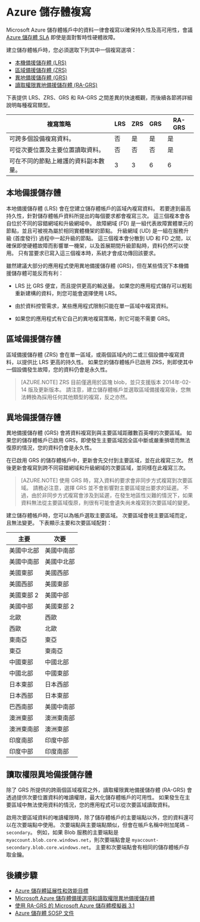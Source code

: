 
<properties 
  pageTitle="Azure 儲存體複寫 | Microsoft Azure" 
  description="系統會 複製Microsoft Azure 儲存體帳戶中的資料，以維持持久性和高可用性。 複寫選項包括本機備援儲存體 (LRS)、區域備援儲存體 (ZRS)、異地備援儲存體 (GRS) 和讀取權限異地備援儲存體 (RA-GRS)。" 
  services="storage" 
  documentationCenter="" 
  authors="tamram" 
  manager="adinah" 
  editor=""/>

<tags 
  ms.service="storage" 
  ms.workload="storage" 
  ms.tgt_pltfrm="na" 
  ms.devlang="na" 
  ms.topic="article" 
  ms.date="10/20/2015" 
  ms.author="tamram"/>

# Azure 儲存體複寫

Microsoft Azure 儲存體帳戶中的資料一律會複寫以確保持久性及高可用性，會議 [Azure 儲存體 SLA](http://azure.microsoft.com/support/legal/sla/) 即使是面對暫時性硬體故障。

建立儲存體帳戶時，您必須選取下列其中一個複寫選項：  

- [本機備援儲存體 (LRS)](#locally-redundant-storage)
- [區域備援儲存體 (ZRS)](#zone-redundant-storage)
- [異地備援儲存體 (GRS)](#geo-redundant-storage)
- [讀取權限異地備援儲存體 (RA-GRS)](#read-access-geo-redundant-storage)

下表提供 LRS、ZRS、GRS 和 RA-GRS 之間差異的快速概觀，而後續各節將詳細說明每種複寫類型。


|複寫策略|LRS|ZRS|GRS|RA-GRS
|--------------------|---|---|---|------
|可跨多個設備複寫資料。|否|是|是|是|
|可從次要位置及主要位置讀取資料。|否|否|否|是
|可在不同的節點上維護的資料副本數量。|3|3|6|6


## 本地備援儲存體

本地備援儲存體 (LRS) 會在您建立儲存體帳戶的區域內複寫資料。 若要達到最高持久性，針對儲存體帳戶資料所提出的每個要求都會複寫三次。 這三個複本會各自位於不同的容錯網域和升級網域中。 故障網域 (FD) 是一組代表故障實體單元的節點，並且可被視為屬於相同實體機架的節點。 升級網域 (UD) 是一組在服務升級 (首度發行) 過程中一起升級的節點。 這三個複本會分散到 UD 和 FD 之間，以確保即使硬體故障而影響單一機架，以及首展期間升級節點時，資料仍然可以使用。 只有當要求已寫入這三個複本時，系統才會成功傳回該要求。

雖然建議大部分的應用程式使用異地備援儲存體 (GRS)，但在某些情況下本機備援儲存體可能反而有利：  

- LRS 比 GRS 便宜，而且提供更高的輸送量。 如果您的應用程式儲存可以輕鬆重新建構的資料，則您可能會選擇使用 LRS。

- 由於資料控管需求，某些應用程式限制只能在單一區域中複寫資料。

- 如果您的應用程式有它自己的異地複寫策略，則它可能不需要 GRS。


## 區域備援儲存體

區域備援儲存體 (ZRS) 會在單一區域，或兩個區域內的二或三個設備中複寫資料，以提供比 LRS 更高的持久性。 如果您的儲存體帳戶已啟用 ZRS，則即使其中一個設備發生故障，您的資料仍會是永久性。


>[AZURE.NOTE]  ZRS 目前僅適用於區塊 blob，並只支援版本 2014年-02-14 版及更新版本。 請注意，建立儲存體帳戶並選取區域備援複寫後，您無法轉換為採用任何其他類型的複寫，反之亦然。


## 異地備援儲存體

異地備援儲存體 (GRS) 會將資料複寫到與主要區域距離數百英哩的次要區域。 如果您的儲存體帳戶已啟用 GRS，即使發生主要區域因全區中斷或嚴重損壞而無法復原的情況，您的資料仍會是永久性。

在已啟用 GRS 的儲存體帳戶中，更新會先交付到主要區域，並在此複寫三次。 然後更新會複寫到跨不同容錯網域和升級網域的次要區域，並同樣在此複寫三次。


> [AZURE.NOTE] 使用 GRS 時，寫入資料的要求會非同步方式複寫到次要區域。 請務必注意，選擇 GRS 並不會影響對主要區域提出要求的延遲。 不過，由於非同步方式複寫會涉及到延遲，在發生地區性災難的情況下，如果資料無法從主要區域復原，則很有可能會遺失尚未複寫到次要區域的變更。

建立儲存體帳戶時，您可以為帳戶選取主要區域。 次要區域會視主要區域而定，且無法變更。 下表顯示主要和次要區域配對：

|主要            |次要
| ---------------   |----------------
|美國中北部   |美國中南部
|美國中南部   |美國中北部
|美國東部            |美國西部
|美國西部            |美國東部
|美國東部 2          |美國中部
|美國中部         |美國東部 2
|北歐       |西歐
|西歐        |北歐
|東南亞    |東亞
|東亞          |東南亞
|中國東部         |中國北部
|中國北部        |中國東部
|日本東部         |日本西部
|日本西部         |日本東部
|巴西南部       |美國中南部
|澳洲東部     |澳洲東南部
|澳洲東南部|澳洲東部
|印度南部        |印度中部
|印度中部      |印度南部
  

## 讀取權限異地備援儲存體

除了 GRS 所提供的跨兩個區域複寫之外，讀取權限異地備援儲存體 (RA-GRS) 會透過提供次要位置資料的唯讀權限，最大化儲存體帳戶的可用性。 如果發生在主要區域中無法使用資料的情況，您的應用程式可以從次要區域讀取資料。

啟用次要區域資料的唯讀權限時，除了儲存體帳戶的主要端點以外，您的資料還可以在次要端點中使用。 次要端點與主要端點類似，但會在帳戶名稱中附加尾碼 `–secondary`。 例如，如果 Blob 服務的主要端點是 `myaccount.blob.core.windows.net`，則次要端點會是 `myaccount-secondary.blob.core.windows.net`。 主要和次要端點會有相同的儲存體帳戶存取金鑰。

## 後續步驟

- [Azure 儲存體延展性和效能目標](storage-scalability-targets.md)
- [Microsoft Azure 儲存體備援選項和讀取權限異地備援儲存體 ](http://blogs.msdn.com/b/windowsazurestorage/archive/2013/12/11/introducing-read-access-geo-replicated-storage-ra-grs-for-windows-azure-storage.aspx)  
- [使用 RA-GRS 的 Microsoft Azure 儲存體模擬器 3.1 ](http://blogs.msdn.com/b/windowsazurestorage/archive/2014/05/08/microsoft-azure-storage-emulator-3-1-with-ra-grs.aspx)
- [Azure 儲存體 SOSP 文件](http://blogs.msdn.com/b/windowsazurestorage/archive/2011/11/20/windows-azure-storage-a-highly-available-cloud-storage-service-with-strong-consistency.aspx)  

